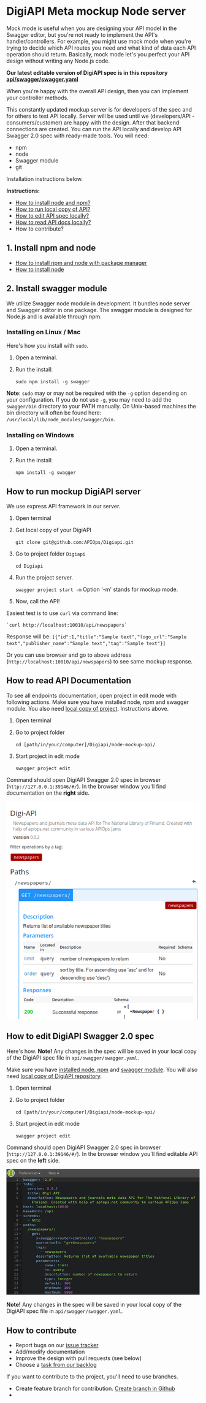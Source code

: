 # DigiAPI Meta mockup Node server

Mock mode is useful when you are designing your API model in the Swagger editor, but you're not ready to implement the API's handler/controllers. For example, you might use mock mode when you're trying to decide which API routes you need and what kind of data each API operation should return. Basically, mock mode let's you perfect your API design without writing any Node.js code.

**Our latest editable version of DigiAPI spec is in this repository [api/swagger/swagger.yaml](https://github.com/APIOps/Digiapi/blob/master/node-mockup-api/api/swagger/swagger.yaml)**

When you're happy with the overall API design, then you can implement your controller methods. 

This constantly updated mockup server is for developers of the spec and for others to test API locally. Server will be used until we (developers/API -consumers/customer) are happy with the design. After that backend connections are created. 
You can run the API locally and develop API Swagger 2.0 spec with ready-made tools. You will need: 
* npm 
* node 
* Swagger module 
* git 

Installation instructions below. 

**Instructions:** 
* [How to install node and npm?](https://github.com/APIOps/Digiapi/blob/master/node-mockup-api/README.md#1-install-npm-and-node)
* [How to run local copy of API?](https://github.com/APIOps/Digiapi/blob/master/node-mockup-api/README.md#how-to-run-mockup-digiapi-server) 
* [How to edit API spec locally?](https://github.com/APIOps/Digiapi/blob/master/node-mockup-api/README.md#how-to-edit-digiapi-swagger-20-spec) 
* [How to read API docs locally?](https://github.com/APIOps/Digiapi/blob/master/node-mockup-api/README.md#how-to-read-api-documentation)
* How to contribute?


## 1. Install npm and node
* [How to install npm and node with package manager](https://nodejs.org/en/download/package-manager/)
* [How to install node](https://docs.npmjs.com/getting-started/installing-node)

## 2. Install swagger module

We utilize Swagger node module in development. It bundles node server and Swagger editor in one package. The swagger module is designed for Node.js and is available through npm.

### Installing on Linux / Mac

Here's how you install with `sudo`.

1. Open a terminal. 
2. Run the install:

    `sudo npm install -g swagger`

**Note**: `sudo` may or may not be required with the `-g` option depending on your configuration. If you do not use `-g`, you may need to add the `swagger/bin` directory to your PATH manually. On Unix-based machines 
the bin directory will often be found here: `/usr/local/lib/node_modules/swagger/bin`.

### Installing on Windows

1. Open a terminal.
2. Run the install:

    `npm install -g swagger`

## How to run mockup DigiAPI server

We use express API framework in our server.

1. Open terminal 

2. Get local copy of your DigiAPI
 
    `git clone git@github.com:APIOps/Digiapi.git`

3. Go to project folder `Digiapi`

    `cd Digiapi`

4. Run the project server.

    `swagger project start -m` Option '-m' stands for mockup mode.  

5. Now, call the API!

Easiest test is to use `curl` via command line:

    `curl http://localhost:10010/api/newspapers`

Response will be: 
    `[{"id":1,"title":"Sample text","logo_url":"Sample text","publisher_name":"Sample text","tag":"Sample text"}]`

Or you can use browser and go to above address (`http://localhost:10010/api/newspapers`) to see same mockup response.

## How to read API Documentation

To see all endpoints documentation, open project in edit mode with following actions. Make sure you have installed node, npm and swagger module. You also need [local copy of project](https://github.com/APIOps/Digiapi/blob/master/node-mockup-api/README.md#how-to-run-mockup-digiapi-server). Instructions above. 

1. Open terminal
2. Go to project folder

    `cd [path/in/your/computer]/Digiapi/node-mockup-api/`

3. Start project in edit mode

    `swagger project edit`

Command should open DigiAPI Swagger 2.0 spec in browser (`http://127.0.0.1:39146/#/`). In the browser window you'll find documentation on the **right** side. 

![digiapi docs](https://raw.githubusercontent.com/APIOps/Digiapi/master/node-mockup-api/images/digiapi-docs.png)


## How to edit DigiAPI Swagger 2.0 spec
Here's how. **Note!** Any changes in the spec will be saved in your local copy of the DigiAPI spec file in `api/swagger/swagger.yaml`. 

Make sure you have [installed node, npm](https://github.com/APIOps/Digiapi/tree/master/node-mockup-api#1-install-npm-and-node) and [swagger module](https://github.com/APIOps/Digiapi/tree/master/node-mockup-api#2-install-swagger-module). You will also need [local copy of DigiAPI repository](https://github.com/APIOps/Digiapi/blob/master/node-mockup-api/README.md#how-to-run-mockup-digiapi-server). 

1. Open terminal
2. Go to project folder

    `cd [path/in/your/computer]/Digiapi/node-mockup-api/`

3. Start project in edit mode

    `swagger project edit`

Command should open DigiAPI Swagger 2.0 spec in browser (`http://127.0.0.1:39146/#/`). In the browser window you'll find editable API spec on the **left** side.  

![digiapi docs](https://raw.githubusercontent.com/APIOps/Digiapi/master/node-mockup-api/images/digiapi-spec.png)

**Note!** Any changes in the spec will be saved in your local copy of the DigiAPI spec file in `api/swagger/swagger.yaml`. 

## How to contribute 


* Report bugs on our [issue tracker](https://github.com/APIOps/Digiapi/issues/new)
* Add/modify documentation 
* Improve the design with pull requests (see below)
* Choose a [task from our backlog](https://github.com/APIOps/Digiapi/issues)


If you want to contribute to the project, you'll need to use branches. 
* Create feature branch for contribution. [Create branch in Github ](https://help.github.com/articles/creating-and-deleting-branches-within-your-repository/)
* 
